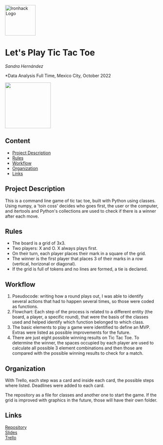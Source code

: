 <img src="https://bit.ly/2VnXWr2" alt="Ironhack Logo" width="100"/>

# Let's Play Tic Tac Toe
*Sandra Hernández*

*Data Analysis Full Time, Mexico City, October 2022

<img src="https://media1.tenor.com/images/aef72d3acb463a23ad8b8c951d87ff53/tenor.gif" width="150"/>


## Content
- [Project Description](#project-description)
- [Rules](#rules)
- [Workflow](#workflow)
- [Organization](#organization)
- [Links](#links)

## Project Description
This is a command line game of tic tac toe, built with Python using classes.
Using numpy, a 'toin coss' decides who goes first, the user or the computer, and itertools and Python's collections are used to check if there is a winner after each move.

## Rules
- The board is a grid of 3x3.
- Two players: X and O. X always plays first.
- On their turn, each player places their mark in a square of the grid.
- The winner is the first player that places 3 of their marks in a row (vertical, horizonal or diagonal). 
- If the grid is full of tokens and no lines are formed, a tie is declared.

## Workflow
1. Pseudocode: writing how a round plays out, I was able to identify several actions that had to happen several times, so those were coded as functions.
2. Flowchart: Each step of the process is related to a different entity (the board, a player, a specific round), that were the basis of the classes used and helped identify which function belonged to which class.
3. The basic elements to play a game were identified to define an MVP. Extras were listed as possible improvements for the future. 
4. There are just eight possible winning results on Tic Tac Toe. To determine the winner, the spaces occupied by each player are used to calculate all possible 3 element combinations and then those are compared with the possible winning results to check for a match. 
    
## Organization
With Trello, each step was a card and inside each card, the possible steps where listed. 
Deadlines were added to each card.

The repository as a file for classes and another one to start the game. If the grid is improved with graphics in the future, those will have their own folder.

## Links
[Repository](https://github.com/sahernandezr/mini-project-1/tree/master/your-project)  
[Slides](https://www.canva.com/design/DAFQKZRwH4g/n7RfiOef06Nqw6bxDxbeuw/view?utm_content=DAFQKZRwH4g&utm_campaign=designshare&utm_medium=link2&utm_source=sharebutton)  
[Trello](https://trello.com/b/FprQ67UI/daft-mini-project-1-game)  